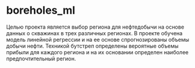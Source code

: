 # boreholes_ml

Целью проекта является выбор региона для нефтедобычи на основе данных о скважинах в трех различных регионах. В проекте обучена модель линейной регрессии и на ее основе спрогнозированы объемы добычи нефти. Техникой бутстреп определены вероятные объемы прибыли для каждого региона и на их основании определен наиболее предпочтительный регион.
